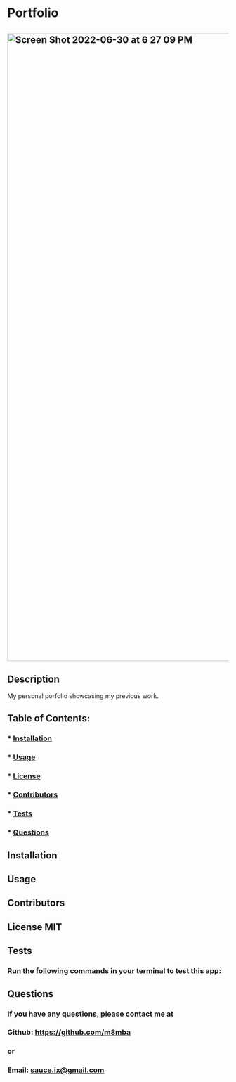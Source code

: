 # Portfolio
  
  ## <img width="1428" alt="Screen Shot 2022-06-30 at 6 27 09 PM" src="https://user-images.githubusercontent.com/97080366/177046526-c51a3a31-b4df-4979-b1ca-979dd95b6292.png">
 

  ## Description
  My personal porfolio showcasing my previous work.

  ## Table of Contents:
  ###  * [Installation](#installation)
  ###  * [Usage](#usage)
  ###  * [License](#license)
  ###  * [Contributors](#contributors)
  ###  * [Tests](#tests)
  ###  * [Questions](#questions)

  ## Installation
  ### 

  ## Usage
  ### 

  ## Contributors
  ### 

  ## License MIT  
  ### 

  ## Tests
  ### Run the following commands in your terminal to test this app:
  ### 

  ## Questions
  ### If you have any questions, please contact me at
  ### Github: https://github.com/m8mba
  ### or
  ### Email: sauce.ix@gmail.com